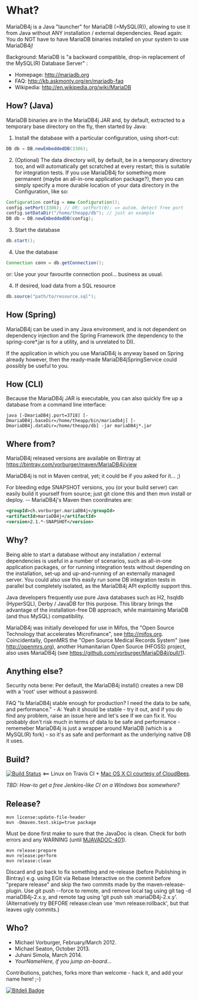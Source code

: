 What?
=====

MariaDB4j is a Java "launcher" for MariaDB (=MySQL(R)), allowing to use it from Java without ANY installation / external dependencies.  Read again: You do NOT have to have MariaDB binaries installed on your system to use MariaDB4j!

Background: MariaDB is "a backward compatible, drop-in replacement of the MySQL(R) Database Server" :
* Homepage: http://mariadb.org
* FAQ: http://kb.askmonty.org/en/mariadb-faq
* Wikipedia: http://en.wikipedia.org/wiki/MariaDB


How? (Java)
----
MariaDB binaries are in the MariaDB4j JAR and, by default, extracted to a temporary base directory on the fly, then started by Java:

1. Install the database with a particular configuration, using short-cut:

```java
DB db = DB.newEmbeddedDB(3306);
```

2. (Optional) The data directory will, by default, be in a temporary directory too, and will automatically get scratched at every restart; this
is suitable for integration tests.  If you use MariaDB4j for something more permanent (maybe an all-in-one application package?),
then you can simply specify a more durable location of your data directory in the Configuration, like so:
```java
Configuration config = new Configuration();
config.setPort(3306); // OR: setPort(0); => autom. detect free port
config.setDataDir("/home/theapp/db"); // just an example
DB db = DB.newEmbeddedDB(config);
```

3. Start the database
```java
db.start();
```

4. Use the database
```java
Connection conn = db.getConnection();
```
or:
Use your your favourite connection pool... business as usual.

4. If desired, load data from a SQL resource
```java
db.source("path/to/resource.sql");
```

How (Spring)
----
MariaDB4j can be used in any Java environment, and is not dependent on dependency injection and the Spring Framework (the dependency to the spring-core*.jar is for a utility, and is unrelated to DI).

If the application in which you use MariaDB4j is anyway based on Spring already however, then the ready-made MariaDB4jSpringService could possibly be useful to you.

How (CLI)
----
Because the MariaDB4j JAR is executable, you can also quickly fire up a database from a command line interface: 
```
java [-DmariaDB4j.port=3718] [-DmariaDB4j.baseDir=/home/theapp/bin/mariadb4j] [-DmariaDB4j.dataDir=/home/theapp/db] -jar mariaDB4j*.jar
```

Where from?
-----------

MariaDB4j released versions are available on Bintray at https://bintray.com/vorburger/maven/MariaDB4j/view

MariaDB4j is not in Maven central, yet; it could be if you asked for it... ;) 

For bleeding edge SNAPSHOT versions, you (or your build server) can easily build it yourself from
source; just git clone this and then mvn install or deploy. -- MariaDB4j's Maven then coordinates are:

```xml
<groupId>ch.vorburger.mariaDB4j</groupId>
<artifactId>mariaDB4j</artifactId>
<version>2.1.*-SNAPSHOT</version>
```

Why?
----
Being able to start a database without any installation / external dependencies 
is useful in a number of scenarios, such as all-in-one application packages,
or for running integration tests without depending on the installation,
set-up and up-and-running of an externally managed server.
You could also use this easily run some DB integration tests in parallel but completely isolated,
as the MariaDB4j API explicitly support this.

Java developers frequently use pure Java databases such as H2, hsqldb (HyperSQL), Derby / JavaDB for this purpose.
This library brings the advantage of the installation-free DB approach, while maintaining MariaDB (and thus MySQL) compatibility.

MariaDB4j was initially developed for use in Mifos, the "Open Source Technology that accelerates Microfinance", see http://mifos.org. Coincidentally, OpenMRS the "Open Source Medical Records System" (see http://openmrs.org), another Humanitarian Open Source (HFOSS) project, also uses MariaDB4j (see https://github.com/vorburger/MariaDB4j/pull/1).

Anything else?
--------------

Security nota bene: Per default, the MariaDB4j install() creates a new DB with a 'root' user without a password.

FAQ "Is MariaDB4j stable enough for production? I need the data to be safe, and performance." - A: Yeah it should be stable - try it out, and if you do find any problem, raise an issue here and let's see if we can fix it. You probably don't risk much in terms of data to be safe and performance - rememeber MariaDB4j is just a wrapper around MariaDB (which is a MySQL(R) fork) - so it's as safe and performant as the underlying native DB it uses.


Build?
------
[![Build Status](https://secure.travis-ci.org/vorburger/MariaDB4j.png?branch=master)](http://travis-ci.org/vorburger/MariaDB4j/) <== Linux on Travis CI + 
[Mac OS X CI courtesy of CloudBees](https://vorburger.ci.cloudbees.com/job/MariaDB4j.MacOSX/).

_TBD: How-to get a free Jenkins-like CI on a Windows box somewhere?_

Release?
--------

    mvn license:update-file-header
    mvn -Dmaven.test.skip=true package

Must be done first make to sure that the JavaDoc is clean.  Check for both errors and any WARNING (until [MJAVADOC-401](http://jira.codehaus.org/browse/MJAVADOC-401)).

    mvn release:prepare
    mvn release:perform
    mvn release:clean

Discard and go back to fix something and re-release (before Publishing in Bintray) e.g. using EGit via Rebase Interactive on the commit before "prepare release" and skip the two commits made by the maven-release-plugin. Use git push --force to remote, and remove local tag using git tag -d mariaDB4j-2.x.y, and remote tag using 'git push ssh :mariaDB4j-2.x.y'. (Alternatively try BEFORE release:clean use 'mvn release:rollback', but that leaves ugly commits.)


Who?
----
* Michael Vorburger, February/March 2012.
* Michael Seaton, October 2013.
* Juhani Simola, March 2014.
* _YourNameHere, if you jump on-board..._

Contributions, patches, forks more than welcome - hack it, and add your name here! ;-)


[![Bitdeli Badge](https://d2weczhvl823v0.cloudfront.net/vorburger/mariadb4j/trend.png)](https://bitdeli.com/free "Bitdeli Badge")

